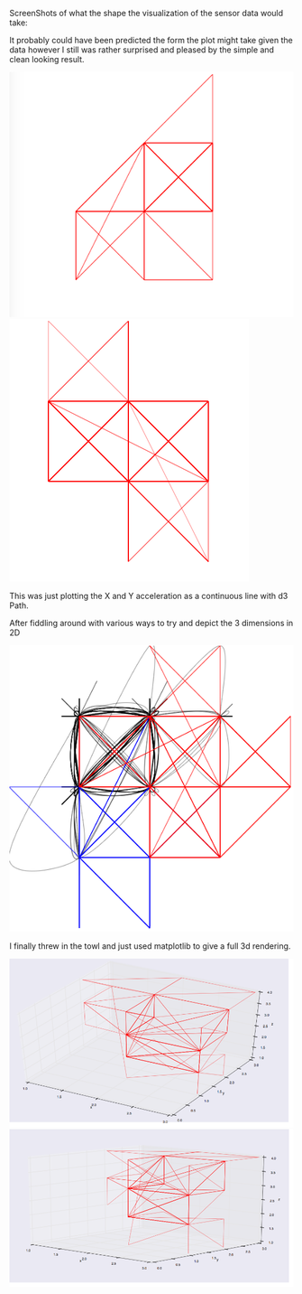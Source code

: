 ScreenShots of what the shape the visualization of the sensor data would take:


It probably could have been predicted the form the plot might take given the data however I still was rather surprised and pleased by the simple and clean looking result.

![alt text](screenshots/crane.png "X and Y")
![alt text](screenshots/spider.png "X and Y")

This was just plotting the X and Y acceleration as a continuous line with d3 Path.

After fiddling around with various ways to try and depict the 3 dimensions in 2D

![alt text](screenshots/crane+z.png "X and Y")

I finally threw in the towl and just used matplotlib to give a full 3d rendering.

![alt text](screenshots/3d1.png "X and Y")
![alt text](screenshots/3d2.png "X and Y")
